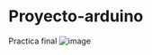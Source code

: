 # Proyecto-arduino
Practica final
![image](https://github.com/JulioCesarTorresMorales/Proyecto-arduino/assets/149040136/d3725d27-b26b-4f3b-b7b4-8056e323689f)

